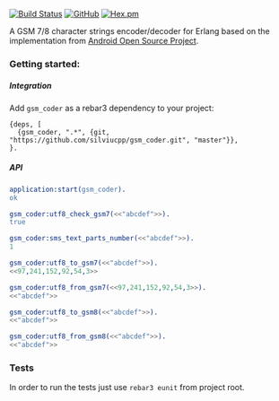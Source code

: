 [![Build Status](https://app.travis-ci.com/silviucpp/gsm_coder.svg?branch=master)](https://travis-ci.com/github/silviucpp/gsm_coder)
[![GitHub](https://img.shields.io/github/license/silviucpp/gsm_coder)](https://github.com/silviucpp/gsm_coder/blob/master/LICENSE)
[![Hex.pm](https://img.shields.io/hexpm/v/gsm_coder)](https://hex.pm/packages/gsm_coder)

A GSM 7/8 character strings encoder/decoder for Erlang based on the implementation from [Android Open Source Project][1].

### Getting started:

##### Integration

Add `gsm_coder` as a rebar3 dependency to your project:

```
{deps, [
  {gsm_coder, ".*", {git, "https://github.com/silviucpp/gsm_coder.git", "master"}},
}.
```

##### API
```erl
application:start(gsm_coder).
ok

gsm_coder:utf8_check_gsm7(<<"abcdef">>).
true

gsm_coder:sms_text_parts_number(<<"abcdef">>).
1

gsm_coder:utf8_to_gsm7(<<"abcdef">>).
<<97,241,152,92,54,3>>

gsm_coder:utf8_from_gsm7(<<97,241,152,92,54,3>>).
<<"abcdef">>

gsm_coder:utf8_to_gsm8(<<"abcdef">>).            
<<"abcdef">>

gsm_coder:utf8_from_gsm8(<<"abcdef">>).
<<"abcdef">>
```

### Tests

In order to run the tests just use `rebar3 eunit` from project root.

[1]: https://android.googlesource.com/platform/external/qemu.git/+/refs/heads/master/telephony/gsm.h
